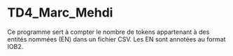 # TD4_Marc_Mehdi
Ce programme sert à compter le nombre de tokens appartenant à des entités nommées (EN) dans un fichier CSV. Les EN sont annotées au format IOB2.

